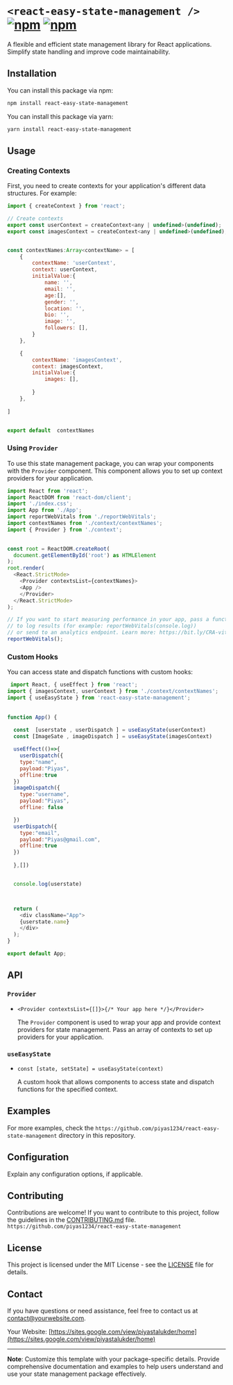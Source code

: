 # `<react-easy-state-management />` [![npm](https://img.shields.io/npm/v/react-customs-hooks.svg)](https://github.com/piyas1234/react-easy-state-management) [![npm](https://img.shields.io/npm/dm/react-easy-state-management.svg)](https://github.com/piyas1234/react-easy-state-management)


 A flexible and efficient state management library for React applications. Simplify state handling and improve code maintainability.
 
 

## Installation

You can install this package via npm:

```bash
npm install react-easy-state-management
```

You can install this package via yarn:

```bash
yarn install react-easy-state-management
```

## Usage

### Creating Contexts

First, you need to create contexts for your application's different data structures. For example:

```javascript
import { createContext } from 'react';

// Create contexts
export const userContext = createContext<any | undefined>(undefined);
export const imagesContext = createContext<any | undefined>(undefined);


const contextNames:Array<contextName> = [
    {
        contextName: 'userContext',
        context: userContext,
        initialValue:{
            name: '',
            email: '',
            age:[],
            gender: '',
            location: '',
            bio: '',
            image: '',
            followers: [],
        }
    },

    {
        contextName: 'imagesContext',
        context: imagesContext,
        initialValue:{
            images: [],
            
        }
    },
     
]


export default  contextNames
```

### Using `Provider`

To use this state management package, you can wrap your components with the `Provider` component. This component allows you to set up context providers for your application.

```javascript
import React from 'react';
import ReactDOM from 'react-dom/client';
import './index.css';
import App from './App';
import reportWebVitals from './reportWebVitals';
import contextNames from './context/contextNames';
import { Provider } from './context';
 

const root = ReactDOM.createRoot(
  document.getElementById('root') as HTMLElement
);
root.render(
  <React.StrictMode>
    <Provider contextsList={contextNames}>
    <App />
    </Provider>
  </React.StrictMode>
);

// If you want to start measuring performance in your app, pass a function
// to log results (for example: reportWebVitals(console.log))
// or send to an analytics endpoint. Learn more: https://bit.ly/CRA-vitals
reportWebVitals();

```

### Custom Hooks

You can access state and dispatch functions with custom hooks:

```javascript
 import React, { useEffect } from 'react';
import { imagesContext, userContext } from './context/contextNames';
import { useEasyState } from 'react-easy-state-management';
 
 
function App() {
  
  const  [userstate , userDispatch ] = useEasyState(userContext)
  const [ImageSate , imageDispatch ] = useEasyState(imagesContext)

  useEffect(()=>{
    userDispatch({
    type:"name",
    payload:"Piyas",
    offline:true
  }) 
  imageDispatch({
    type:"username",
    payload:"Piyas",
    offline: false

  })
  userDispatch({
    type:"email",
    payload:"Piyas@gmail.com",
    offline:true
  })
 
  },[])


  console.log(userstate)



  return (
    <div className="App">
    {userstate.name}
    </div>
  );
}

export default App;

```

## API

### `Provider`

- `<Provider contextsList={[]}>{/* Your app here */}</Provider>`

  The `Provider` component is used to wrap your app and provide context providers for state management. Pass an array of contexts to set up providers for your application.

### `useEasyState`

- `const [state, setState] = useEasyState(context)`

  A custom hook that allows components to access state and dispatch functions for the specified context.

## Examples

For more examples, check the `https://github.com/piyas1234/react-easy-state-management` directory in this repository.

## Configuration

Explain any configuration options, if applicable.

## Contributing

Contributions are welcome! If you want to contribute to this project, follow the guidelines in the [CONTRIBUTING.md](CONTRIBUTING.md) file.
`https://github.com/piyas1234/react-easy-state-management`

## License

This project is licensed under the MIT License - see the [LICENSE](LICENSE) file for details.

## Contact

If you have questions or need assistance, feel free to contact us at contact@yourwebsite.com.

Your Website: [https://sites.google.com/view/piyastalukder/home](https://sites.google.com/view/piyastalukder/home)

---
**Note**: Customize this template with your package-specific details. Provide comprehensive documentation and examples to help users understand and use your state management package effectively.
```

 